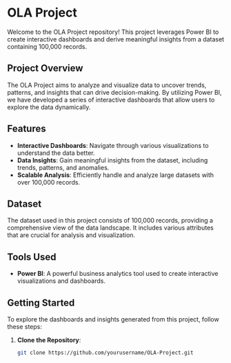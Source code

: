 # OLA Project

Welcome to the OLA Project repository! This project leverages Power BI to create interactive dashboards and derive meaningful insights from a dataset containing 100,000 records.

## Project Overview

The OLA Project aims to analyze and visualize data to uncover trends, patterns, and insights that can drive decision-making. By utilizing Power BI, we have developed a series of interactive dashboards that allow users to explore the data dynamically.

## Features

- **Interactive Dashboards**: Navigate through various visualizations to understand the data better.
- **Data Insights**: Gain meaningful insights from the dataset, including trends, patterns, and anomalies.
- **Scalable Analysis**: Efficiently handle and analyze large datasets with over 100,000 records.

## Dataset

The dataset used in this project consists of 100,000 records, providing a comprehensive view of the data landscape. It includes various attributes that are crucial for analysis and visualization.

## Tools Used

- **Power BI**: A powerful business analytics tool used to create interactive visualizations and dashboards.

## Getting Started

To explore the dashboards and insights generated from this project, follow these steps:

1. **Clone the Repository**: 
   ```bash
   git clone https://github.com/yourusername/OLA-Project.git
